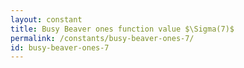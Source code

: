 ```yaml
---
layout: constant
title: Busy Beaver ones function value $\Sigma(7)$
permalink: /constants/busy-beaver-ones-7/
id: busy-beaver-ones-7
---
```


